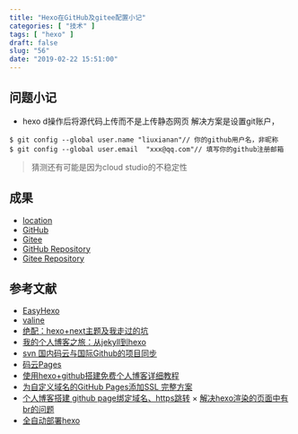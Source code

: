 ```yaml
---
title: "Hexo在GitHub及gitee配置小记"
categories: [ "技术" ]
tags: [ "hexo" ]
draft: false
slug: "56"
date: "2019-02-22 15:51:00"
---
```



## 问题小记
* hexo d操作后将源代码上传而不是上传静态网页
解决方案是设置git账户，
```
$ git config --global user.name "liuxianan"// 你的github用户名，非昵称
$ git config --global user.email  "xxx@qq.com"// 填写你的github注册邮箱
```
>猜测还有可能是因为cloud studio的不稳定性

## 成果


*   [location](https://hexo.frytea.com)
*   [GitHub](https://Songtianlun.github.io)
*   [Gitee](https://Songtianlun.gitee.io)
*   [GitHub Repository](https://github.com/songtianlun/songtianlun.github.io)
*   [Gitee Repository](https://gitee.com/songtianlun/songtianlun)

## 参考文献

*   [EasyHexo](https://easyhexo.com)
*   [valine](https://valine.js.org)
*   [绝配：hexo+next主题及我走过的坑](https://www.jianshu.com/p/21c94eb7bcd1)
*   [我的个人博客之旅：从jekyll到hexo](https://blog.csdn.net/u011475210/article/details/79023429)
*   [svn 国内码云与国际Github的项目同步](https://blog.csdn.net/csnd_ayo/article/details/72681884)
*   [码云Pages](https://m.gitee.com/help/articles/4136)
*   [使用hexo+github搭建免费个人博客详细教程](https://www.cnblogs.com/liuxianan/p/build-blog-website-by-hexo-github.html)
*   [为自定义域名的GitHub Pages添加SSL 完整方案](https://segmentfault.com/a/1190000007740693)
*   [个人博客搭建 github page绑定域名、https跳转](https://www.jianshu.com/p/8d50ff70b3d9)
×   [解决hexo渲染的页面中有br的问题](http://1900.live/rep-hexo-marked/)
*   [全自动部署hexo](https://www.jianshu.com/p/a42fb0590367)